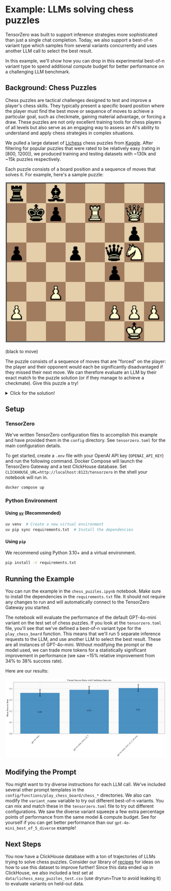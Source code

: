 # Example: LLMs solving chess puzzles

TensorZero was built to support inference strategies more sophisticated than just a single chat completion.
Today, we also support a best-of-n variant type which samples from several variants concurrently and uses another LLM call to select the best result.

In this example, we'll show how you can drop in this experimental best-of-n variant type to spend additional compute budget for better performance on a challenging LLM benchmark.

## Background: Chess Puzzles

Chess puzzles are tactical challenges designed to test and improve a player's chess skills. They typically present a specific board position where the player must find the best move or sequence of moves to achieve a particular goal, such as checkmate, gaining material advantage, or forcing a draw. These puzzles are not only excellent training tools for chess players of all levels but also serve as an engaging way to assess an AI's ability to understand and apply chess strategies in complex situations.

We pulled a large dataset of [Lichess](https://lichess.org) chess puzzles from [Kaggle](https://www.kaggle.com/datasets/tianmin/lichess-chess-puzzle-dataset). After filtering for popular puzzles that were rated to be relatively easy (rating in [800, 1200]), we produced training and testing datasets with ~130k and ~15k puzzles respectively.

Each puzzle consists of a board position and a sequence of moves that solves it.
For example, here's a sample puzzle:

![Chess Puzzle](img/puzzle.png)

(black to move)

The puzzle consists of a sequence of moves that are "forced" on the player: the player and their opponent would each be significantly disadvantaged if they missed their next move.
We can therefore evaluate an LLM by their exact match to the puzzle solution (or if they manage to achieve a checkmate).
Give this puzzle a try!

<details>
<Summary>Click for the solution!</Summary>

1. ... Qb1+
2. Re1 Qe1#
</details>

## Setup

### TensorZero

We've written TensorZero configuration files to accomplish this example and have provided them in the `config` directory.
See `tensorzero.toml` for the main configuration details.

To get started, create a `.env` file with your OpenAI API key (`OPENAI_API_KEY`) and run the following command.
Docker Compose will launch the TensorZero Gateway and a test ClickHouse database.
Set `CLICKHOUSE_URL=http://localhost:8123/tensorzero` in the shell your notebook will run in.

```bash
docker compose up
```

### Python Environment

#### Using [`uv`](https://github.com/astral-sh/uv) (Recommended)

```bash
uv venv  # Create a new virtual environment
uv pip sync requirements.txt  # Install the dependencies
```

#### Using `pip`

We recommend using Python 3.10+ and a virtual environment.

```bash
pip install -r requirements.txt
```

## Running the Example

You can run the example in the `chess_puzzles.ipynb` notebook.
Make sure to install the dependencies in the `requirements.txt` file.
It should not require any changes to run and will automatically connect to the TensorZero Gateway you started.

The notebook will evaluate the performance of the default GPT-4o-mini variant on the test set of chess puzzles.
If you look at the `tensorzero.toml` file, you'll see that we've defined a best-of-n variant type for the `play_chess_board` function.
This means that we'll run 5 separate inference requests to the LLM, and use another LLM to select the best result. These are all instances of GPT-4o-mini.
Without modifying the prompt or the model used, we can trade more tokens for a statistically significant improvement in performance (we saw ~15% relative improvement from 34% to 38% success rate).

Here are our results:

![Results](img/variant_success_rates.png)

## Modifying the Prompt

You might want to try diverse instructions for each LLM call.
We've included several other prompt templates in the `config/functions/play_chess_board/chess_*` directories.
We also can modify the `variant_name` variable to try out different best-of-n variants.
You can mix and match these in the `tensorzero.toml` file to try out different configurations.
We saw the diverse variant squeeze a few extra percentage points of performance from the same model & compute budget.
See for yourself if you can get better performance than our `gpt-4o-mini_best_of_5_diverse` example!

## Next Steps

You now have a ClickHouse database with a ton of trajectories of LLMs trying to solve chess puzzles.
Consider our library of [recipes](https://github.com/tensorzero/tensorzero/tree/main/recipes) for ideas on how to use this dataset to improve further!
Since this data ended up in ClickHouse, we also included a test set at `data/lichess_easy_puzzles_test.csv` (use dryrun=True to avoid leaking it) to evaluate variants on held-out data.
